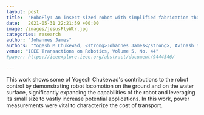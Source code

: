 ```yaml
---
layout: post
title:  "RoboFly: An insect-sized robot with simplified fabrication that is capable of flight, ground, and water surface locomotion"
date:   2021-05-31 22:21:59 +00:00
image: /images/jesusFlyWtr.jpg
categories: research
author: "Johannes James"
authors: "Yogesh M Chukewad, <strong>Johannes James</strong>, Avinash Singh, Sawyer Fuller"
venue: "IEEE Transactions on Robotics, Volume 5, No. 44"
#paper: https://ieeexplore.ieee.org/abstract/document/9444546/

---
```

This work shows some of Yogesh Chukewad's contributions to the robot control by demonstrating robot locomotion on the ground and on the water surface, significantly expanding the capabilities of the robot and leveraging its small size to vastly increase potential applications. In this work, power measurements were vital to characterize the cost of transport. 
